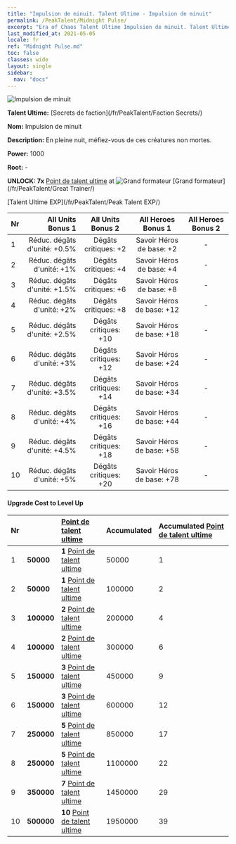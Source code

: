 ```yaml
---
title: "Impulsion de minuit. Talent Ultime - Impulsion de minuit"
permalink: /PeakTalent/Midnight Pulse/
excerpt: "Era of Chaos Talent Ultime Impulsion de minuit. Talent Ultime Impulsion de minuit. Impulsion de minuit"
last_modified_at: 2021-05-05
locale: fr
ref: "Midnight Pulse.md"
toc: false
classes: wide
layout: single
sidebar:
  nav: "docs"
---
```


  ![Impulsion de minuit](/images/pt/talent_3009.png)

  **Talent Ultime:** [Secrets de faction](/fr/PeakTalent/Faction Secrets/)

  **Nom:** Impulsion de minuit

  **Description:** En pleine nuit, méfiez-vous de ces créatures non mortes.

  **Power:** 1000

  **Root:** -

  **UNLOCK: 7x** [Point de talent ultime](/ItemsFR/con_934/) at ![Grand formateur](/images/pt/talent_3001.png) [Grand formateur](/fr/PeakTalent/Great Trainer/)

  [Talent Ultime EXP](/fr/PeakTalent/Peak Talent EXP/)

  | Nr | All Units Bonus 1 | All Units Bonus 2 | All Heroes Bonus 1 | All Heroes Bonus 2 |
  |:---|--------------:|:-------------:|:-------------:|:-------------:|
  | 1 | Réduc. dégâts d'unité: +0.5% | Dégâts critiques: +2 | Savoir Héros de base: +2 | - |
  | 2 | Réduc. dégâts d'unité: +1% | Dégâts critiques: +4 | Savoir Héros de base: +4 | - |
  | 3 | Réduc. dégâts d'unité: +1.5% | Dégâts critiques: +6 | Savoir Héros de base: +8 | - |
  | 4 | Réduc. dégâts d'unité: +2% | Dégâts critiques: +8 | Savoir Héros de base: +12 | - |
  | 5 | Réduc. dégâts d'unité: +2.5% | Dégâts critiques: +10 | Savoir Héros de base: +18 | - |
  | 6 | Réduc. dégâts d'unité: +3% | Dégâts critiques: +12 | Savoir Héros de base: +24 | - |
  | 7 | Réduc. dégâts d'unité: +3.5% | Dégâts critiques: +14 | Savoir Héros de base: +34 | - |
  | 8 | Réduc. dégâts d'unité: +4% | Dégâts critiques: +16 | Savoir Héros de base: +44 | - |
  | 9 | Réduc. dégâts d'unité: +4.5% | Dégâts critiques: +18 | Savoir Héros de base: +58 | - |
  | 10 | Réduc. dégâts d'unité: +5% | Dégâts critiques: +20 | Savoir Héros de base: +78 | - |


#### Upgrade Cost to Level Up

  | Nr | <i class="fas fa-coins"/> | [Point de talent ultime](/ItemsFR/con_934/) | Accumulated <i class="fas fa-coins"/> | Accumulated [Point de talent ultime](/ItemsFR/con_934/) |
  |:---|:--------------|:-------------|:-------------|:-------------|
  | 1 | **50000** | **1** [Point de talent ultime](/ItemsFR/con_934/) | 50000 | 1 |
  | 2 | **50000** | **1** [Point de talent ultime](/ItemsFR/con_934/) | 100000 | 2 |
  | 3 | **100000** | **2** [Point de talent ultime](/ItemsFR/con_934/) | 200000 | 4 |
  | 4 | **100000** | **2** [Point de talent ultime](/ItemsFR/con_934/) | 300000 | 6 |
  | 5 | **150000** | **3** [Point de talent ultime](/ItemsFR/con_934/) | 450000 | 9 |
  | 6 | **150000** | **3** [Point de talent ultime](/ItemsFR/con_934/) | 600000 | 12 |
  | 7 | **250000** | **5** [Point de talent ultime](/ItemsFR/con_934/) | 850000 | 17 |
  | 8 | **250000** | **5** [Point de talent ultime](/ItemsFR/con_934/) | 1100000 | 22 |
  | 9 | **350000** | **7** [Point de talent ultime](/ItemsFR/con_934/) | 1450000 | 29 |
  | 10 | **500000** | **10** [Point de talent ultime](/ItemsFR/con_934/) | 1950000 | 39 |

